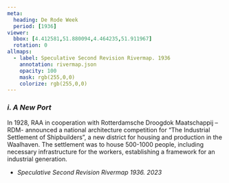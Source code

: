 ```yaml
---
meta:
  heading: De Rode Week
  period: [1936]
viewer:
  bbox: [4.412581,51.880094,4.464235,51.911967]
  rotation: 0
allmaps:
  - label: Speculative Second Revision Rivermap. 1936
    annotation: rivermap.json
    opacity: 100
    mask: rgb(255,0,0)
    colorize: rgb(255,0,0)
---
```


### _i.    A New Port_

In 1928, RAA in cooperation with Rotterdamsche Droogdok Maatschappij –RDM- announced a national architecture competition for “The Industrial Settlement of Shipbuilders”, a new district for housing and production in the Waalhaven. The settlement was to house 500-1000 people, including necessary infrastructure for the workers, establishing a framework for an industrial generation.

- _Speculative Second Revision Rivermap 1936. 
2023_